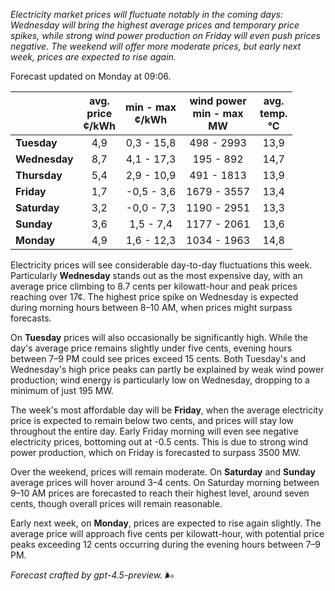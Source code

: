 *Electricity market prices will fluctuate notably in the coming days: Wednesday will bring the highest average prices and temporary price spikes, while strong wind power production on Friday will even push prices negative. The weekend will offer more moderate prices, but early next week, prices are expected to rise again.*

Forecast updated on Monday at 09:06.

|              | avg.<br>price<br>¢/kWh | min - max<br>¢/kWh | wind power<br>min - max<br>MW | avg.<br>temp.<br>°C |
|:-------------|:----------------:|:----------------:|:-------------:|:-------------:|
| **Tuesday**      |        4,9       |     0,3 - 15,8    |      498 - 2993     |       13,9       |
| **Wednesday**    |        8,7       |     4,1 - 17,3    |      195 - 892      |       14,7       |
| **Thursday**     |        5,4       |     2,9 - 10,9    |      491 - 1813     |       13,9       |
| **Friday**       |        1,7       |    -0,5 - 3,6     |     1679 - 3557     |       13,4       |
| **Saturday**     |        3,2       |    -0,0 - 7,3     |     1190 - 2951     |       13,3       |
| **Sunday**       |        3,6       |     1,5 - 7,4     |     1177 - 2061     |       13,6       |
| **Monday**       |        4,9       |     1,6 - 12,3    |     1034 - 1963     |       14,8       |

Electricity prices will see considerable day-to-day fluctuations this week. Particularly **Wednesday** stands out as the most expensive day, with an average price climbing to 8.7 cents per kilowatt-hour and peak prices reaching over 17¢. The highest price spike on Wednesday is expected during morning hours between 8–10 AM, when prices might surpass forecasts.

On **Tuesday** prices will also occasionally be significantly high. While the day's average price remains slightly under five cents, evening hours between 7–9 PM could see prices exceed 15 cents. Both Tuesday's and Wednesday's high price peaks can partly be explained by weak wind power production; wind energy is particularly low on Wednesday, dropping to a minimum of just 195 MW.

The week's most affordable day will be **Friday**, when the average electricity price is expected to remain below two cents, and prices will stay low throughout the entire day. Early Friday morning will even see negative electricity prices, bottoming out at -0.5 cents. This is due to strong wind power production, which on Friday is forecasted to surpass 3500 MW.

Over the weekend, prices will remain moderate. On **Saturday** and **Sunday** average prices will hover around 3–4 cents. On Saturday morning between 9–10 AM prices are forecasted to reach their highest level, around seven cents, though overall prices will remain reasonable.

Early next week, on **Monday**, prices are expected to rise again slightly. The average price will approach five cents per kilowatt-hour, with potential price peaks exceeding 12 cents occurring during the evening hours between 7–9 PM.

*Forecast crafted by gpt-4.5-preview.* 🌬️
